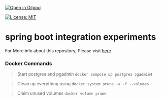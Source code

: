 [![Open in Gitpod](https://gitpod.io/button/open-in-gitpod.svg)](https://gitpod.io/#https://github.com/rajadileepkolli/my-spring-boot-experiments)

[![License: MIT](https://img.shields.io/badge/License-MIT-yellow.svg)](https://opensource.org/licenses/MIT)


# spring boot integration experiments

For More info about this repository, Please visit [here](https://rajadilipkolli.github.io/my-spring-boot-experiments/)


### Docker Commands

 >  Start postgres and pgadmin `docker compose up postgres pgadmin4`
 
 >  Clean up everything using `docker system prune -a -f --volumes`

 >  Claim unused volumes `docker volume prune`
 
